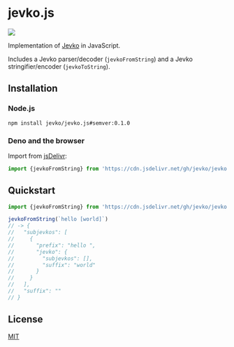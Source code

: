 # jevko.js

[![](https://data.jsdelivr.com/v1/package/gh/jevko/jevko.js/badge)](https://www.jsdelivr.com/package/gh/jevko/jevko.js)

Implementation of [Jevko](https://jevko.org) in JavaScript.

Includes a Jevko parser/decoder (`jevkoFromString`) and a Jevko stringifier/encoder (`jevkoToString`).

<!-- as well as fns that can escape, stringtoheredoc -->
<!-- supports the heredoc grammar extension -->

## Installation

### Node.js

```
npm install jevko/jevko.js#semver:0.1.0
```

### Deno and the browser

Import from [jsDelivr](https://www.jsdelivr.com/):

```js
import {jevkoFromString} from 'https://cdn.jsdelivr.net/gh/jevko/jevko.js@v0.1.0/mod.js'
```

## Quickstart

```js
import {jevkoFromString} from 'https://cdn.jsdelivr.net/gh/jevko/jevko.js@v0.1.0/mod.js'

jevkoFromString(`hello [world]`) 
// -> {
//   "subjevkos": [
//     {
//       "prefix": "hello ",
//       "jevko": {
//         "subjevkos": [],
//         "suffix": "world"
//       }
//     }
//   ],
//   "suffix": ""
// }
```

## License

[MIT](LICENSE)